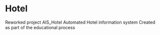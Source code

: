 # Hotel
Reworked project AIS_Hotel
Automated Hotel information system
Created as part of the educational process
